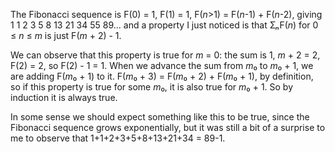 The Fibonacci sequence is F(0) = 1, F(1) = 1, F(*n*>1) = F(*n*-1) +
F(*n*-2), giving 1 1 2 3 5 8 13 21 34 55 89... and a property I just
noticed is that Σ*ₙ*F(*n*) for 0 ≤ *n* ≤ *m* is just F(*m* + 2) - 1.

We can observe that this property is true for *m* = 0: the sum is 1,
*m* + 2 = 2, F(2) = 2, so F(2) - 1 = 1.  When we advance the sum from
*m*₀ to *m*₀ + 1, we are adding F(*m*₀ + 1) to it.  F(*m*₀ + 3) =
F(*m*₀ + 2) + F(*m*₀ + 1), by definition, so if this property is true
for some *m*₀, it is also true for *m*₀ + 1.  So by induction it is
always true.

In some sense we should expect something like this to be true, since
the Fibonacci sequence grows exponentially, but it was still a bit of
a surprise to me to observe that 1+1+2+3+5+8+13+21+34 = 89-1.